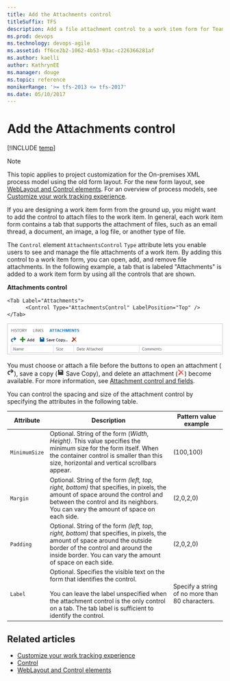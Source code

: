 ```yaml
---
title: Add the Attachments control
titleSuffix: TFS
description: Add a file attachment control to a work item form for Team Foundation Server 
ms.prod: devops
ms.technology: devops-agile
ms.assetid: ff6ce2b2-1062-4b53-93ac-c226366281af
ms.author: kaelli
author: KathrynEE
ms.manager: douge
ms.topic: reference
monikerRange: '>= tfs-2013 <= tfs-2017'
ms.date: 05/10/2017  
---
```


# Add the Attachments control

[!INCLUDE [temp](../../_shared/version-tfs-2013-2017.md)]

> [!NOTE]  
> This topic applies to project customization for the On-premises XML process model using the old form layout. For the new form layout, see [WebLayout and Control elements](weblayout-xml-elements.md). For an overview of process models, see [Customize your work tracking experience](../customize-work.md).  

If you are designing a work item form from the ground up, you might want to add the control to attach files to the work item. In general, each work item form contains a tab that supports the attachment of files, such as an email thread, a document, an image, a log file, or another type of file.  
  
 The `Control` element `AttachmentsControl` `Type` attribute lets you enable users to see and manage the file attachments of a work item. By adding this control to a work item form, you can open, add, and remove file attachments. In the following example, a tab that is labeled "Attachments" is added to a work item form by using all the controls that are shown.  
  
**Attachments control**

```  
<Tab Label="Attachments">  
      <Control Type="AttachmentsControl" LabelPosition="Top" />  
</Tab>  
```  
  
 ![Attach files to a work item](_img/procguid_attachment.png "ProcGuid_Attachment")  
  
  
 You must choose or attach a file before the buttons to open an attachment (![Open Attachment](_img/icon_openattachment.png "Icon_openAttachment")), save a copy (![Save](_img/icon_savewit.png "Icon_saveWIT") Save Copy), and delete an attachment (![Delete Item](_img/icon_deleteredxwit.png "Icon_deleteRedXWIT")) become available. For more information, see [Attachment control and fields](../../track/linking-attachments.md).  
  
 You can control the spacing and size of the attachment control by specifying the attributes in the following table.  
  
|Attribute|Description|Pattern value example|  
|---------------|-----------------|---------------------------|  
|`MinimumSize`|Optional. String of the form (*Width*, *Height)*. This value specifies the minimum size for the form itself. When the container control is smaller than this size, horizontal and vertical scrollbars appear.|(100,100)|  
|`Margin`|Optional. String of the form *(left, top, right, bottom)* that specifies, in pixels, the amount of space around the control and between the control and its neighbors. You can vary the amount of space on each side.|(2,0,2,0)|  
|`Padding`|Optional. String of the form *(left, top, right, bottom)* that specifies, in pixels, the amount of space around the outside border of the control and around the inside border. You can vary the amount of space on each side.|(2,0,2,0)|  
|`Label`|Optional. Specifies the visible text on the form that identifies the control.<br /><br /> You can leave the label unspecified when the attachment control is the only control on a tab. The tab label is sufficient to identify the control.|Specify a string of no more than 80 characters.|  
  
## Related articles  
- [Customize your work tracking experience](../customize-work.md)
- [Control](control-xml-element-reference.md)  
- [WebLayout and Control elements](weblayout-xml-elements.md)